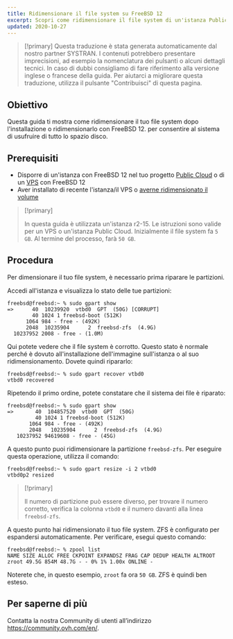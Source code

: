```yaml
---
title: Ridimensionare il file system su FreeBSD 12
excerpt: Scopri come ridimensionare il file system di un'istanza Public Cloud o di un VPS con FreeBSD 12
updated: 2020-10-27
---
```


> [!primary]
> Questa traduzione è stata generata automaticamente dal nostro partner SYSTRAN. I contenuti potrebbero presentare imprecisioni, ad esempio la nomenclatura dei pulsanti o alcuni dettagli tecnici. In caso di dubbi consigliamo di fare riferimento alla versione inglese o francese della guida. Per aiutarci a migliorare questa traduzione, utilizza il pulsante "Contribuisci" di questa pagina.
>

## Obiettivo

Questa guida ti mostra come ridimensionare il tuo file system dopo l'installazione o ridimensionarlo con FreeBSD 12. per consentire al sistema di usufruire di tutto lo spazio disco.

## Prerequisiti

 * Disporre di un'istanza con FreeBSD 12 nel tuo progetto [Public Cloud](https://www.ovhcloud.com/it/public-cloud/) o di un [VPS](https://www.ovhcloud.com/it/vps/) con FreeBSD 12
 * Aver installato di recente l'istanza/il VPS o [averne ridimensionato il volume](resize_of_an_instance1.)

> [!primary]
>
> In questa guida è utilizzata un'istanza r2-15. Le istruzioni sono valide per un VPS o un'istanza Public Cloud. Inizialmente il file system fa `5 GB`. Al termine del processo, farà `50 GB`.
>

## Procedura

Per dimensionare il tuo file system, è necessario prima riparare le partizioni.

Accedi all'istanza e visualizza lo stato delle tue partizioni:

```
freebsd@freebsd:~ % sudo gpart show
=>      40  10239920  vtbd0  GPT  (50G) [CORRUPT]
        40 1024 1 freebsd-boot (512K)
      1064 984 - free - (492K)
      2048  10235904      2  freebsd-zfs  (4.9G)
  10237952 2008 - free - (1.0M)
```

Qui potete vedere che il file system è corrotto. Questo stato è normale perché è dovuto all'installazione dell'immagine sull'istanza o al suo ridimensionamento. Dovete quindi ripararlo:

```
freebsd@freebsd:~ % sudo gpart recover vtbd0
vtbd0 recovered
```

Ripetendo il primo ordine, potete constatare che il sistema dei file è riparato:

```
freebsd@freebsd:~ % sudo gpart show
=>       40  104857520  vtbd0  GPT  (50G)
         40 1024 1 freebsd-boot (512K)
       1064 984 - free - (492K)
       2048   10235904      2  freebsd-zfs  (4.9G)
   10237952 94619608 - free - (45G)
```

A questo punto puoi ridimensionare la partizione `freebsd-zfs`. Per eseguire questa operazione, utilizza il comando:

```
freebsd@freebsd:~ % sudo gpart resize -i 2 vtbd0
vtbd0p2 resized
```

> [!primary]
>
> Il numero di partizione può essere diverso, per trovare il numero corretto, verifica la colonna `vtbd0` e il numero davanti alla linea `freebsd-zfs`.
>

A questo punto hai ridimensionato il tuo file system. ZFS è configurato per espandersi automaticamente. Per verificare, esegui questo comando:

```
freebsd@freebsd:~ % zpool list
NAME SIZE ALLOC FREE CKPOINT EXPANDSZ FRAG CAP DEDUP HEALTH ALTROOT
zroot 49.5G 854M 48.7G - - 0% 1% 1.00x ONLINE -
```

Noterete che, in questo esempio, `zroot` fa ora `50 GB`. ZFS è quindi ben esteso.

## Per saperne di più

Contatta la nostra Community di utenti all’indirizzo <https://community.ovh.com/en/>.
